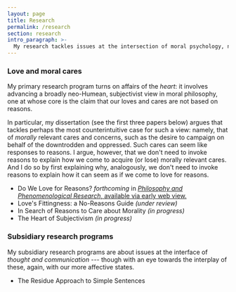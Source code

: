```yaml
---
layout: page
title: Research
permalink: /research
section: research
intro_paragraph: >-
  My research tackles issues at the intersection of moral psychology, normative ethics, and metaethics, as well as in the philosophy of mind and language. My hope, in the longer term, is to start working in addition on topics in the ethics of technology.
---
```


### Love and moral cares

My primary research program turns on affairs of the _heart_: it involves advancing a broadly neo-Humean, subjectivist view in moral philosophy, one at whose core is the claim that our loves and cares are not based on reasons. 

In particular, my dissertation (see the first three papers below) argues that tackles perhaps the most counterintuitive case for such a view: namely, that of *morally* relevant cares and concerns, such as the desire to campaign on behalf of the downtrodden and oppressed. Such cares can seem like responses to reasons. I argue, however, that we don't need to invoke reasons to explain how we come to acquire (or lose) morally relevant cares. And I do so by first explaining why, analogously, we don't need to invoke reasons to explain how it can seem as if we come to love for reasons. 

* Do We Love for Reasons? *forthcoming* in [*Philosophy and Phenomenological Research*, available via early web view.](https://onlinelibrary.wiley.com/doi/abs/10.1111/phpr.12638) 
* Love's Fittingness: a No-Reasons Guide _(under review)_
* In Search of Reasons to Care about Morality _(in progress)_
* The Heart of Subjectivism _(in progress)_

### Subsidiary research programs

My subsidiary research programs are about issues at the interface of _thought and communication_ --- though with an eye towards the interplay of these, again, with our more affective states.

* The Residue Approach to Simple Sentences
